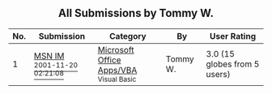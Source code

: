 ﻿<div align="center">

## All Submissions by Tommy W\.

</div>

No.  | Submission | Category | By   | User Rating
---- | ---------- | -------- | ---- | -----------
1 | [MSN IM<br /><sup>2001-11-20 02:21:08</sup>](https://github.com/Planet-Source-Code/tommy-w-msn-im__1-29038) | [Microsoft Office Apps/VBA<br /><sup>Visual Basic</sup>](../ByCategory/microsoft-office-apps-vba__1-42.md) | Tommy W\. | 3.0 (15 globes from 5 users)
